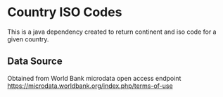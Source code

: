 # Country ISO Codes
This is a java dependency created to return continent and iso code for a given country.

## Data Source
Obtained from World Bank microdata open access endpoint
https://microdata.worldbank.org/index.php/terms-of-use
